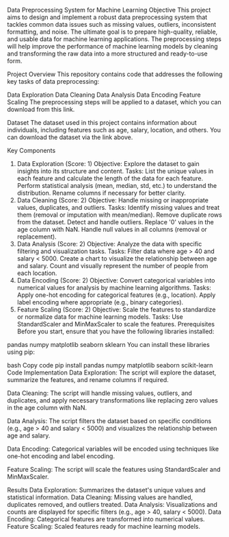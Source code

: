 Data Preprocessing System for Machine Learning
Objective
This project aims to design and implement a robust data preprocessing system that tackles common data issues such as missing values, outliers, inconsistent formatting, and noise. The ultimate goal is to prepare high-quality, reliable, and usable data for machine learning applications. The preprocessing steps will help improve the performance of machine learning models by cleaning and transforming the raw data into a more structured and ready-to-use form.

Project Overview
This repository contains code that addresses the following key tasks of data preprocessing:

Data Exploration
Data Cleaning
Data Analysis
Data Encoding
Feature Scaling
The preprocessing steps will be applied to a dataset, which you can download from this link.

Dataset
The dataset used in this project contains information about individuals, including features such as age, salary, location, and others. You can download the dataset via the link above.

Key Components
1. Data Exploration (Score: 1)
Objective: Explore the dataset to gain insights into its structure and content.
Tasks:
List the unique values in each feature and calculate the length of the data for each feature.
Perform statistical analysis (mean, median, std, etc.) to understand the distribution.
Rename columns if necessary for better clarity.
2. Data Cleaning (Score: 2)
Objective: Handle missing or inappropriate values, duplicates, and outliers.
Tasks:
Identify missing values and treat them (removal or imputation with mean/median).
Remove duplicate rows from the dataset.
Detect and handle outliers.
Replace '0' values in the age column with NaN.
Handle null values in all columns (removal or replacement).
3. Data Analysis (Score: 2)
Objective: Analyze the data with specific filtering and visualization tasks.
Tasks:
Filter data where age > 40 and salary < 5000.
Create a chart to visualize the relationship between age and salary.
Count and visually represent the number of people from each location.
4. Data Encoding (Score: 2)
Objective: Convert categorical variables into numerical values for analysis by machine learning algorithms.
Tasks:
Apply one-hot encoding for categorical features (e.g., location).
Apply label encoding where appropriate (e.g., binary categories).
5. Feature Scaling (Score: 2)
Objective: Scale the features to standardize or normalize data for machine learning models.
Tasks:
Use StandardScaler and MinMaxScaler to scale the features.
Prerequisites
Before you start, ensure that you have the following libraries installed:

pandas
numpy
matplotlib
seaborn
sklearn
You can install these libraries using pip:

bash
Copy code
pip install pandas numpy matplotlib seaborn scikit-learn
Code Implementation
Data Exploration: The script will explore the dataset, summarize the features, and rename columns if required.

Data Cleaning: The script will handle missing values, outliers, and duplicates, and apply necessary transformations like replacing zero values in the age column with NaN.

Data Analysis: The script filters the dataset based on specific conditions (e.g., age > 40 and salary < 5000) and visualizes the relationship between age and salary.

Data Encoding: Categorical variables will be encoded using techniques like one-hot encoding and label encoding.

Feature Scaling: The script will scale the features using StandardScaler and MinMaxScaler.

Results
Data Exploration: Summarizes the dataset's unique values and statistical information.
Data Cleaning: Missing values are handled, duplicates removed, and outliers treated.
Data Analysis: Visualizations and counts are displayed for specific filters (e.g., age > 40, salary < 5000).
Data Encoding: Categorical features are transformed into numerical values.
Feature Scaling: Scaled features ready for machine learning models.
